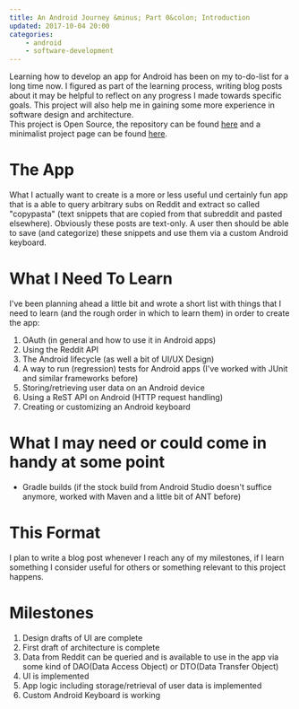 ```yaml
---
title: An Android Journey &minus; Part 0&colon; Introduction
updated: 2017-10-04 20:00
categories:
    - android
    - software-development
---
```

Learning how to develop an app for Android has been on my to-do-list for a long time now. I figured as part of the learning process, writing blog posts about it may be helpful to reflect on any progress I made towards specific goals. This project will also help me in gaining some more experience in software design and architecture.  
This project is Open Source, the repository can be found [here](https://github.com/qn0x/copypasta) and a minimalist project page can be found [here](https://qn0x.xyz/copypasta/).

# The App  
What I actually want to create is a more or less useful und certainly fun app that is a able to query arbitrary subs on Reddit and extract so called "copypasta" (text snippets that are copied from that subreddit and pasted elsewhere). Obviously these posts are text-only. A user then should be able to save (and categorize) these snippets and use them via a custom Android keyboard.

# What I Need To Learn
I've been planning ahead a little bit and wrote a short list with things that I need to learn (and the rough order in which to learn them) in order to create the app:
1. OAuth (in general and how to use it in Android apps)
2. Using the Reddit API
3. The Android lifecycle (as well a bit of UI/UX Design)
4. A way to run (regression) tests for Android apps (I've worked with JUnit and similar frameworks before)
5. Storing/retrieving user data on an Android device
6. Using a ReST API on Android (HTTP request handling)
7. Creating or customizing an Android keyboard

# What I may need or could come in handy at some point
* Gradle builds (if the stock build from Android Studio doesn't suffice anymore, worked with Maven and a little bit of ANT before)

# This Format
I plan to write a blog post whenever I reach any of my milestones, if I learn something I consider useful for others or something relevant to this project happens.

# Milestones
1. Design drafts of UI are complete
2. First draft of architecture is complete
2. Data from Reddit can be queried and is available to use in the app via some kind of DAO(Data Access Object) or DTO(Data Transfer Object)
3. UI is implemented
4. App logic including storage/retrieval of user data is implemented
5. Custom Android Keyboard is working
